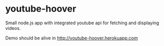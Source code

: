 youtube-hoover
==============

Small node.js app with integrated youtube api for fetching and displaying videos.

Demo should be alive in http://youtube-hoover.herokuapp.com
